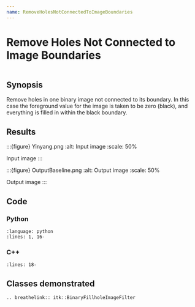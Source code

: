 ```yaml
---
name: RemoveHolesNotConnectedToImageBoundaries
---
```


# Remove Holes Not Connected to Image Boundaries

```{index} single: BinaryFillholeImageFilter
```

## Synopsis

Remove holes in one binary image not connected to its boundary. In this case
the foreground value for the image is taken to be zero (black), and everything
is filled in within the black boundary.

## Results

:::{figure} Yinyang.png
:alt: Input image
:scale: 50%

Input image
:::

:::{figure} OutputBaseline.png
:alt: Output image
:scale: 50%

Output image
:::

## Code

### Python

```{literalinclude} Code.py
:language: python
:lines: 1, 16-
```

### C++

```{literalinclude} Code.cxx
:lines: 18-
```

## Classes demonstrated

```{eval-rst}
.. breathelink:: itk::BinaryFillholeImageFilter
```
